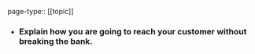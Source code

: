 page-type:: [[topic]]
- ### Explain how you are going to reach your customer without breaking the bank.


